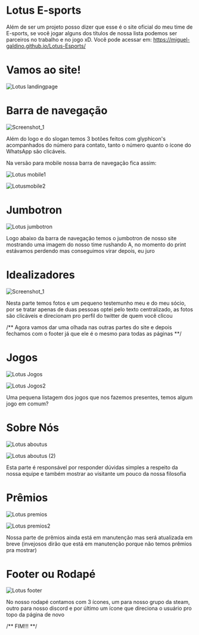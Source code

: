 # Lotus E-sports

Além de ser um projeto posso dizer que esse é o site oficial do meu time de E-sports, se você jogar alguns dos títulos de nossa lista podemos ser parceiros no trabalho e no jogo xD. Você pode acessar em: https://miguel-galdino.github.io/Lotus-Esports/

# Vamos ao site!

![Lotus landingpage](https://user-images.githubusercontent.com/85406655/125943078-e1538554-d263-4844-8855-735c338e8f02.png)

# Barra de navegação

![Screenshot_1](https://user-images.githubusercontent.com/85406655/125943334-0ef991a8-eb31-409b-81fe-6f76714832f7.png)

Além do logo e do slogan temos 3 botões feitos com glyphicon's acompanhados do número para contato, tanto o número quanto o ícone do WhatsApp são clicáveis.

Na versão para mobile nossa barra de navegação fica assim:

![Lotus mobile1](https://user-images.githubusercontent.com/85406655/125944205-5a12fcc0-0cf1-421b-be09-d81d88014048.png)   

![Lotusmobile2](https://user-images.githubusercontent.com/85406655/125944220-803f2a5c-dd6e-4721-bf14-bbe0221d0847.png)

# Jumbotron

![Lotus jumbotron](https://user-images.githubusercontent.com/85406655/125944628-993b20b7-8686-4fec-81c9-f180647a798a.png)

Logo abaixo da barra de navegação temos o jumbotron de nosso site mostrando uma imagem do nosso time rushando A, no momento do print estávamos perdendo mas conseguimos virar depois, eu juro

# Idealizadores

![Screenshot_1](https://user-images.githubusercontent.com/85406655/125945123-3c5e3d71-ba0f-4055-a054-c0cba92b2d43.png)

Nesta parte temos fotos e um pequeno testemunho meu e do meu sócio, por se tratar apenas de duas pessoas optei pelo texto centralizado, as fotos são clicáveis e direcionam pro perfil do twitter de quem você clicou

/** Agora vamos dar uma olhada nas outras partes do site e depois fechamos com o footer já que ele é o mesmo para todas as páginas **/

# Jogos 
![Lotus Jogos](https://user-images.githubusercontent.com/85406655/125945734-3deb3ede-3119-4e84-8e2c-3874bf1f4383.png)

![Lotus Jogos2](https://user-images.githubusercontent.com/85406655/125945874-48253172-c894-45df-9c4e-7cd2db35eb4f.png)

Uma pequena listagem dos jogos que nos fazemos presentes, temos algum jogo em comum? 

# Sobre Nós
![Lotus aboutus](https://user-images.githubusercontent.com/85406655/125946138-8d72c305-4cd9-4d08-bf9f-d0e676c43ff4.png)

![Lotus aboutus (2)](https://user-images.githubusercontent.com/85406655/125946227-63ba02b1-b7ed-4259-bb87-efa3923193ba.png)

Esta parte é responsável por responder dúvidas simples a respeito da nossa equipe e também mostrar ao visitante um pouco da nossa filosofia

# Prêmios
![Lotus premios](https://user-images.githubusercontent.com/85406655/125946403-eecbfd78-4128-47e5-851a-d743382eabd1.png)

![Lotus premios2](https://user-images.githubusercontent.com/85406655/125946418-1fa2941a-1430-4e10-8093-07cedf68fa70.png)

Nossa parte de prêmios ainda está em manutenção mas será atualizada em breve (invejosos dirão que está em manutenção porque não temos prêmios pra mostrar)

# Footer ou Rodapé

![Lotus footer](https://user-images.githubusercontent.com/85406655/125946838-d7ea4c6c-1ad7-4d41-9288-c95097165bb7.png)

No nosso rodapé contamos com 3 ícones, um para nosso grupo da steam, outro para nosso discord e por último um ícone que direciona o usuário pro topo da página de novo

/** FIM!!! **/



















